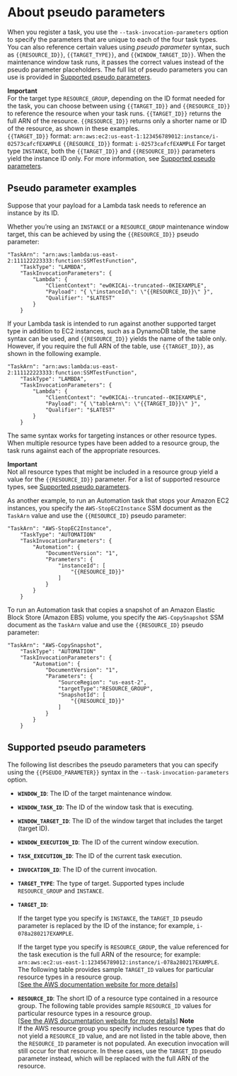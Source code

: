 # About pseudo parameters<a name="mw-cli-register-tasks-parameters"></a>

When you register a task, you use the `--task-invocation-parameters` option to specify the parameters that are unique to each of the four task types\. You can also reference certain values using *pseudo parameter* syntax, such as `{{RESOURCE_ID}}`, `{{TARGET_TYPE}}`, and `{{WINDOW_TARGET_ID}}`\. When the maintenance window task runs, it passes the correct values instead of the pseudo parameter placeholders\. The full list of pseudo parameters you can use is provided in [Supported pseudo parameters](#pseudo-parameters)\.

**Important**  
For the target type `RESOURCE_GROUP`, depending on the ID format needed for the task, you can choose between using `{{TARGET_ID}}` and `{{RESOURCE_ID}}` to reference the resource when your task runs\. `{{TARGET_ID}}` returns the full ARN of the resource\. `{{RESOURCE_ID}}` returns only a shorter name or ID of the resource, as shown in these examples\.  
`{{TARGET_ID}}` format: `arn:aws:ec2:us-east-1:123456789012:instance/i-02573cafcfEXAMPLE`
`{{RESOURCE_ID}}` format: `i-02573cafcfEXAMPLE`
For target type `INSTANCE`, both the `{{TARGET_ID}}` and `{{RESOURCE_ID}}` parameters yield the instance ID only\. For more information, see [Supported pseudo parameters](#pseudo-parameters)\.

## Pseudo parameter examples<a name="pseudo-parameter-examples"></a>

Suppose that your payload for a Lambda task needs to reference an instance by its ID\.

Whether you’re using an `INSTANCE` or a `RESOURCE_GROUP` maintenance window target, this can be achieved by using the `{{RESOURCE_ID}}` pseudo parameter:

```
"TaskArn": "arn:aws:lambda:us-east-2:111122223333:function:SSMTestFunction",
    "TaskType": "LAMBDA",
    "TaskInvocationParameters": {
        "Lambda": {
            "ClientContext": "ew0KICAi--truncated--0KIEXAMPLE",
            "Payload": "{ \"instanceId\": \"{{RESOURCE_ID}}\" }",
            "Qualifier": "$LATEST"
        }
    }
```

If your Lambda task is intended to run against another supported target type in addition to EC2 instances, such as a DynamoDB table, the same syntax can be used, and `{{RESOURCE_ID}}` yields the name of the table only\. However, if you require the full ARN of the table, use `{{TARGET_ID}}`, as shown in the following example\.

```
"TaskArn": "arn:aws:lambda:us-east-2:111122223333:function:SSMTestFunction",
    "TaskType": "LAMBDA",
    "TaskInvocationParameters": {
        "Lambda": {
            "ClientContext": "ew0KICAi--truncated--0KIEXAMPLE",
            "Payload": "{ \"tableArn\": \"{{TARGET_ID}}\" }",
            "Qualifier": "$LATEST"
        }
    }
```

The same syntax works for targeting instances or other resource types\. When multiple resource types have been added to a resource group, the task runs against each of the appropriate resources\. 

**Important**  
Not all resource types that might be included in a resource group yield a value for the `{{RESOURCE_ID}}` parameter\. For a list of supported resource types, see [Supported pseudo parameters](#pseudo-parameters)\.

As another example, to run an Automation task that stops your Amazon EC2 instances, you specify the `AWS-StopEC2Instance` SSM document as the `TaskArn` value and use the `{{RESOURCE_ID}` pseudo parameter:

```
"TaskArn": "AWS-StopEC2Instance",
    "TaskType": "AUTOMATION"
    "TaskInvocationParameters": {
        "Automation": {
            "DocumentVersion": "1",
            "Parameters": {
                "instanceId": [
                    "{{RESOURCE_ID}}"
                ]
            }
        }
    }
```

To run an Automation task that copies a snapshot of an Amazon Elastic Block Store \(Amazon EBS\) volume, you specify the `AWS-CopySnapshot` SSM document as the `TaskArn` value and use the `{{RESOURCE_ID}` pseudo parameter:

```
"TaskArn": "AWS-CopySnapshot",
    "TaskType": "AUTOMATION"
    "TaskInvocationParameters": {
        "Automation": {
            "DocumentVersion": "1",
            "Parameters": {
                "SourceRegion": "us-east-2",
                "targetType":"RESOURCE_GROUP",
                "SnapshotId": [
                    "{{RESOURCE_ID}}"
                ]
            }
        }
    }
```

## Supported pseudo parameters<a name="pseudo-parameters"></a>

The following list describes the pseudo parameters that you can specify using the `{{PSEUDO_PARAMETER}}` syntax in the `--task-invocation-parameters` option\.
+ **`WINDOW_ID`**: The ID of the target maintenance window\.
+ **`WINDOW_TASK_ID`**: The ID of the window task that is executing\.
+ **`WINDOW_TARGET_ID`**: The ID of the window target that includes the target \(target ID\)\.
+ **`WINDOW_EXECUTION_ID`**: The ID of the current window execution\.
+ **`TASK_EXECUTION_ID`**: The ID of the current task execution\.
+ **`INVOCATION_ID`**: The ID of the current invocation\.
+ **`TARGET_TYPE`**: The type of target\. Supported types include `RESOURCE_GROUP` and `INSTANCE`\.
+ **`TARGET_ID`**: 

  If the target type you specify is `INSTANCE`, the `TARGET_ID` pseudo parameter is replaced by the ID of the instance; for example, `i-078a280217EXAMPLE`\.

  If the target type you specify is `RESOURCE_GROUP`, the value referenced for the task execution is the full ARN of the resource; for example: `arn:aws:ec2:us-east-1:123456789012:instance/i-078a280217EXAMPLE`\. The following table provides sample `TARGET_ID` values for particular resource types in a resource group\.     
[\[See the AWS documentation website for more details\]](http://docs.aws.amazon.com/systems-manager/latest/userguide/mw-cli-register-tasks-parameters.html)
+ **`RESOURCE_ID`**: The short ID of a resource type contained in a resource group\. The following table provides sample `RESOURCE_ID` values for particular resource types in a resource group\.     
[\[See the AWS documentation website for more details\]](http://docs.aws.amazon.com/systems-manager/latest/userguide/mw-cli-register-tasks-parameters.html)
**Note**  
If the AWS resource group you specify includes resource types that do not yield a `RESOURCE_ID` value, and are not listed in the table above, then the `RESOURCE_ID` parameter is not populated\. An execution invocation will still occur for that resource\. In these cases, use the `TARGET_ID` pseudo parameter instead, which will be replaced with the full ARN of the resource\.